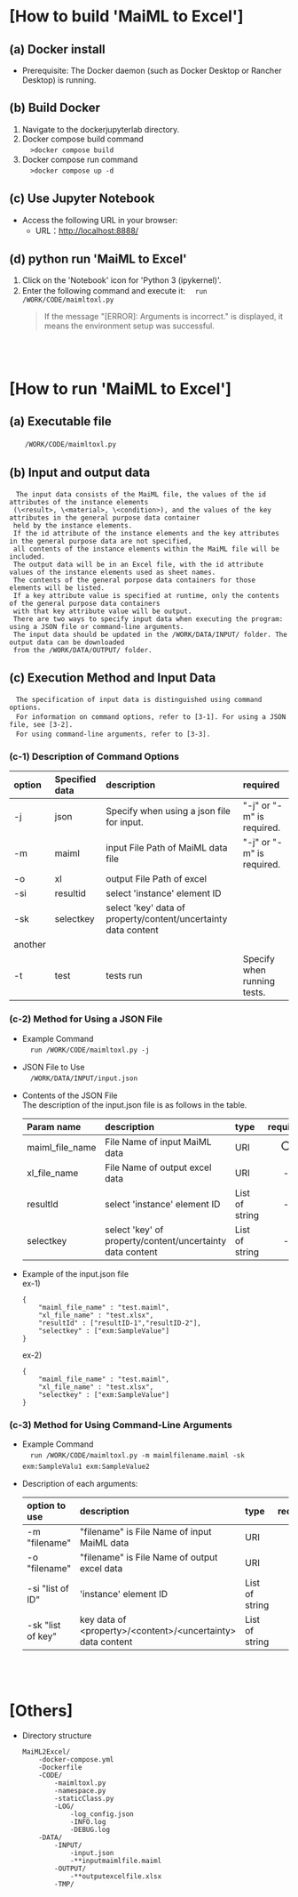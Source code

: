 # [How to build 'MaiML to Excel']

## (a) Docker install
- Prerequisite: The Docker daemon (such as Docker Desktop or Rancher Desktop) is running.

## (b) Build Docker
1. Navigate to the dockerjupyterlab directory.
2. Docker compose build command  
    　`>docker compose build`
3. Docker compose run command  
    　`>docker compose up -d`

## (c) Use Jupyter Notebook
- Access the following URL in your browser:
    * URL：[http://localhost:8888/](http://localhost:8888/)

## (d) python run 'MaiML to Excel'
1. Click on the 'Notebook' icon for 'Python 3 (ipykernel)'.
2. Enter the following command and execute it: 
    　`run /WORK/CODE/maimltoxl.py`
    >If the message "[ERROR]: Arguments is incorrect." is displayed, it means the environment setup was successful.

<br><br>

# [How to run 'MaiML to Excel']

## (a) Executable file
　　`/WORK/CODE/maimltoxl.py`

## (b) Input and output data
    　The input data consists of the MaiML file, the values of the id attributes of the instance elements 
     (\<result>, \<material>, \<condition>), and the values of the key attributes in the general purpose data container 
     held by the instance elements.
     If the id attribute of the instance elements and the key attributes in the general purpose data are not specified, 
     all contents of the instance elements within the MaiML file will be included.
     The output data will be in an Excel file, with the id attribute values of the instance elements used as sheet names. 
     The contents of the general porpose data containers for those elements will be listed. 
     If a key attribute value is specified at runtime, only the contents of the general purpose data containers 
     with that key attribute value will be output.
     There are two ways to specify input data when executing the program: using a JSON file or command-line arguments.
     The input data should be updated in the /WORK/DATA/INPUT/ folder. The output data can be downloaded 
     from the /WORK/DATA/OUTPUT/ folder.

## (c) Execution Method and Input Data
    　The specification of input data is distinguished using command options.
    　For information on command options, refer to [3-1]. For using a JSON file, see [3-2]. 
    　For using command-line arguments, refer to [3-3].

### (c-1) Description of Command Options
|option|Specified data|description|required|
|:--|:--|:--|:--|
|-j|json|Specify when using a json file for input.|"-j" or "-m" is required.|
|-m|maiml|input File Path of MaiML data file|"-j" or "-m" is required.|
|-o|xl|output File Path of excel||
|-si|resultid|select 'instance' element ID||
|-sk|selectkey|select 'key' data of property/content/uncertainty data content ||
|another||||
|-t|test|tests run|Specify when running tests.|


### (c-2) Method for Using a JSON File
- Example Command <br>
　`run /WORK/CODE/maimltoxl.py -j`

- JSON File to Use <br>
  　`/WORK/DATA/INPUT/input.json` <br>

- Contents of the JSON File <br>
    The description of the input.json file is as follows in the table.

    |Param name|description|type|required|
    |:--|:--|:--|:--:|
    |maiml_file_name|File Name of input MaiML data|URI|⭕️|
    |xl_file_name|File Name of output excel data|URI|-|""|
    |resultId|select 'instance' element ID|List of string|-|
    |selectkey|select 'key' of property/content/uncertainty data content |List of string|-|

- Example of the input.json file <br>
    ex-1)
    ```
    {
        "maiml_file_name" : "test.maiml",
        "xl_file_name" : "test.xlsx",
        "resultId" : ["resultID-1","resultID-2"],
        "selectkey" : ["exm:SampleValue"]
    }
    ```
    ex-2)
    ```
    {
        "maiml_file_name" : "test.maiml",
        "xl_file_name" : "test.xlsx",
        "selectkey" : ["exm:SampleValue"]
    }
    ```

### (c-3) Method for Using Command-Line Arguments
- Example Command <br>
　`run /WORK/CODE/maimltoxl.py -m maimlfilename.maiml -sk exm:SampleValu1 exm:SampleValue2`　

- Description of each arguments: <br>

    |option to use|description|type|required|
    |:--|:--|:--|:--:|
    |-m "filename"|"filename" is File Name of input MaiML data|URI|⭕️|
    |-o "filename"|"filename" is File Name of output excel data|URI|-|
    |-si "list of ID"|'instance' element ID|List of string|-|
    |-sk "list of key"|key data of \<property>/\<content>/\<uncertainty> data content|List of string|-|
　　
<br><br>

# [Others]
- Directory structure
    ```
    MaiML2Excel/
        -docker-compose.yml
        -Dockerfile
        -CODE/
            -maimltoxl.py
            -namespace.py
            -staticClass.py
            -LOG/
                -log_config.json
                -INFO.log
                -DEBUG.log
        -DATA/
            -INPUT/
                -input.json
                -**inputmaimlfile.maiml
            -OUTPUT/
                -**outputexcelfile.xlsx
            -TMP/
    ``` 
